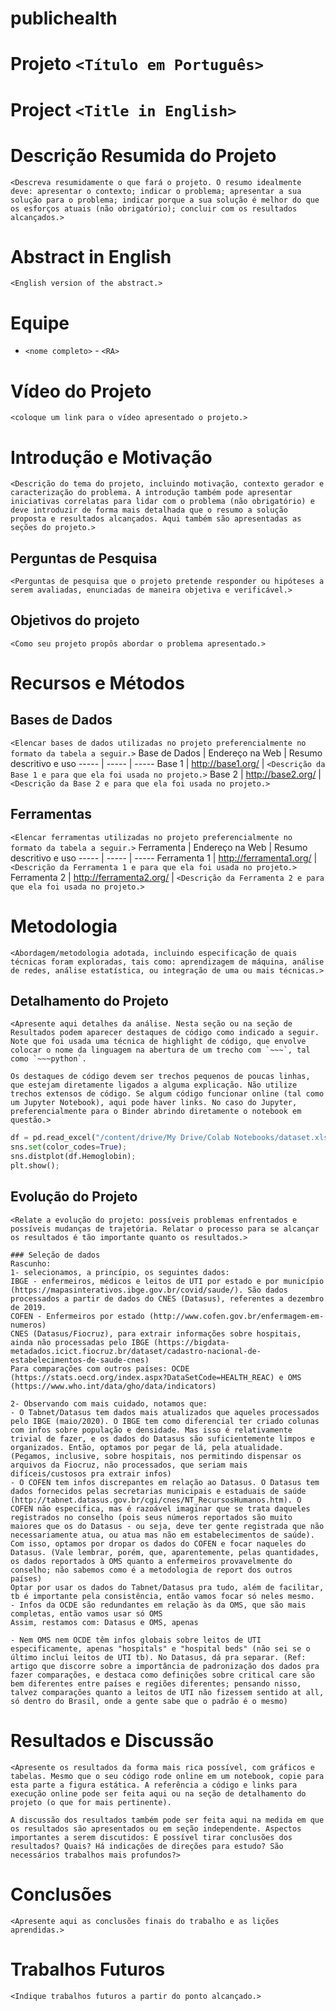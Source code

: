 # publichealth

# Projeto `<Título em Português>`
# Project `<Title in English>`

# Descrição Resumida do Projeto
~~~
<Descreva resumidamente o que fará o projeto. O resumo idealmente deve: apresentar o contexto; indicar o problema; apresentar a sua solução para o problema; indicar porque a sua solução é melhor do que os esforços atuais (não obrigatório); concluir com os resultados alcançados.>
~~~

# Abstract in English
~~~
<English version of the abstract.>
~~~

# Equipe
* `<nome completo>` - `<RA>`

# Vídeo do Projeto
`<coloque um link para o vídeo apresentado o projeto.>`

# Introdução e Motivação
~~~
<Descrição do tema do projeto, incluindo motivação, contexto gerador e caracterização do problema. A introdução também pode apresentar iniciativas correlatas para lidar com o problema (não obrigatório) e deve introduzir de forma mais detalhada que o resumo a solução proposta e resultados alcançados. Aqui também são apresentadas as seções do projeto.>
~~~

## Perguntas de Pesquisa
~~~
<Perguntas de pesquisa que o projeto pretende responder ou hipóteses a serem avaliadas, enunciadas de maneira objetiva e verificável.>
~~~

## Objetivos do projeto
~~~
<Como seu projeto propôs abordar o problema apresentado.>
~~~

# Recursos e Métodos

## Bases de Dados
`<Elencar bases de dados utilizadas no projeto preferencialmente no formato da tabela a seguir.>`
Base de Dados | Endereço na Web | Resumo descritivo e uso
----- | ----- | -----
Base 1 | http://base1.org/ | `<Descrição da Base 1 e para que ela foi usada no projeto.>`
Base 2 | http://base2.org/ | `<Descrição da Base 2 e para que ela foi usada no projeto.>`

## Ferramentas

`<Elencar ferramentas utilizadas no projeto preferencialmente no formato da tabela a seguir.>`
Ferramenta | Endereço na Web | Resumo descritivo e uso
----- | ----- | -----
Ferramenta 1 | http://ferramenta1.org/ | `<Descrição da Ferramenta 1 e para que ela foi usada no projeto.>`
Ferramenta 2 | http://ferramenta2.org/ | `<Descrição da Ferramenta 2 e para que ela foi usada no projeto.>`

# Metodologia
~~~
<Abordagem/metodologia adotada, incluindo especificação de quais técnicas foram exploradas, tais como: aprendizagem de máquina, análise de redes, análise estatística, ou integração de uma ou mais técnicas.>
~~~

## Detalhamento do Projeto
~~~
<Apresente aqui detalhes da análise. Nesta seção ou na seção de Resultados podem aparecer destaques de código como indicado a seguir. Note que foi usada uma técnica de highlight de código, que envolve colocar o nome da linguagem na abertura de um trecho com `~~~`, tal como `~~~python`.

Os destaques de código devem ser trechos pequenos de poucas linhas, que estejam diretamente ligados a alguma explicação. Não utilize trechos extensos de código. Se algum código funcionar online (tal como um Jupyter Notebook), aqui pode haver links. No caso do Jupyter, preferencialmente para o Binder abrindo diretamente o notebook em questão.>
~~~

~~~python
df = pd.read_excel("/content/drive/My Drive/Colab Notebooks/dataset.xlsx");
sns.set(color_codes=True);
sns.distplot(df.Hemoglobin);
plt.show();
~~~

## Evolução do Projeto
~~~
<Relate a evolução do projeto: possíveis problemas enfrentados e possíveis mudanças de trajetória. Relatar o processo para se alcançar os resultados é tão importante quanto os resultados.>

### Seleção de dados
Rascunho:
1- selecionamos, a princípio, os seguintes dados:
IBGE - enfermeiros, médicos e leitos de UTI por estado e por município (https://mapasinterativos.ibge.gov.br/covid/saude/). São dados processados a partir de dados do CNES (Datasus), referentes a dezembro de 2019.
COFEN - Enfermeiros por estado (http://www.cofen.gov.br/enfermagem-em-numeros)
CNES (Datasus/Fiocruz), para extrair informações sobre hospitais, ainda não processadas pelo IBGE (https://bigdata-metadados.icict.fiocruz.br/dataset/cadastro-nacional-de-estabelecimentos-de-saude-cnes)
Para comparações com outros países: OCDE (https://stats.oecd.org/index.aspx?DataSetCode=HEALTH_REAC) e OMS (https://www.who.int/data/gho/data/indicators)

2- Observando com mais cuidado, notamos que:
- O Tabnet/Datasus tem dados mais atualizados que aqueles processados pelo IBGE (maio/2020). O IBGE tem como diferencial ter criado colunas com infos sobre população e densidade. Mas isso é relativamente trivial de fazer, e os dados do Datasus são suficientemente limpos e organizados. Então, optamos por pegar de lá, pela atualidade. (Pegamos, inclusive, sobre hospitais, nos permitindo dispensar os arquivos da Fiocruz, não processados, que seriam mais difíceis/custosos pra extrair infos)
- O COFEN tem infos discrepantes em relação ao Datasus. O Datasus tem dados fornecidos pelas secretarias municipais e estaduais de saúde (http://tabnet.datasus.gov.br/cgi/cnes/NT_RecursosHumanos.htm). O COFEN não especifica, mas é razoável imaginar que se trata daqueles registrados no conselho (pois seus números reportados são muito maiores que os do Datasus - ou seja, deve ter gente registrada que não necessariamente atua, ou atua mas não em estabelecimentos de saúde). Com isso, optamos por dropar os dados do COFEN e focar naqueles do Datasus. (Vale lembrar, porém, que, aparentemente, pelas quantidades, os dados reportados à OMS quanto a enfermeiros provavelmente do conselho; não sabemos como é a metodologia de report dos outros países)
Optar por usar os dados do Tabnet/Datasus pra tudo, além de facilitar, tb é importante pela consistência, então vamos focar só neles mesmo. 
- Infos da OCDE são redundantes em relação às da OMS, que são mais completas, então vamos usar só OMS
Assim, restamos com: Datasus e OMS, apenas

- Nem OMS nem OCDE têm infos globais sobre leitos de UTI especificamente, apenas "hospitals" e "hospital beds" (não sei se o último inclui leitos de UTI tb). No Datasus, dá pra separar. (Ref: artigo que discorre sobre a importância de padronização dos dados pra fazer comparações, e destaca como definições sobre critical care são bem diferentes entre países e regiões diferentes; pensando nisso, talvez comparações quanto a leitos de UTI não fizessem sentido at all, só dentro do Brasil, onde a gente sabe que o padrão é o mesmo)

~~~

# Resultados e Discussão
~~~
<Apresente os resultados da forma mais rica possível, com gráficos e tabelas. Mesmo que o seu código rode online em um notebook, copie para esta parte a figura estática. A referência a código e links para execução online pode ser feita aqui ou na seção de detalhamento do projeto (o que for mais pertinente).

A discussão dos resultados também pode ser feita aqui na medida em que os resultados são apresentados ou em seção independente. Aspectos importantes a serem discutidos: É possível tirar conclusões dos resultados? Quais? Há indicações de direções para estudo? São necessários trabalhos mais profundos?>
~~~

# Conclusões
~~~
<Apresente aqui as conclusões finais do trabalho e as lições aprendidas.>
~~~

# Trabalhos Futuros
~~~
<Indique trabalhos futuros a partir do ponto alcançado.>
~~~
